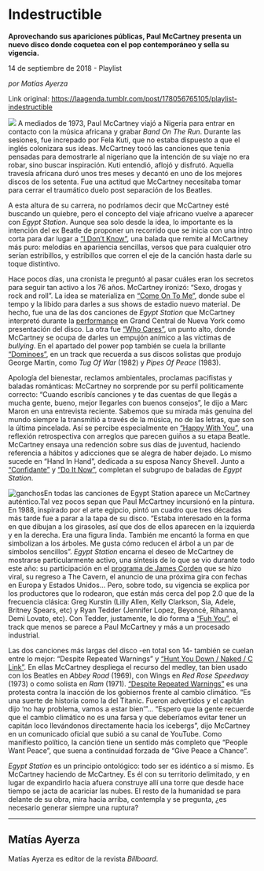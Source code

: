 # Indestructible

**Aprovechando sus apariciones públicas, Paul McCartney presenta un nuevo disco donde coquetea con el pop contemporáneo y sella su vigencia.**

14 de septiembre de 2018 - Playlist

_por Matías Ayerza_

Link original: https://laagenda.tumblr.com/post/178056765105/playlist-indestructible

![](https://64.media.tumblr.com/0b7d35c1007719f160af5c5d027ad959/tumblr_inline_pf3e6dE2Rd1t6q87u_500.jpg)
A mediados de 1973, Paul McCartney viajó a Nigeria para entrar en contacto con la música africana y grabar *Band On The Run*. Durante las sesiones, fue increpado por Fela Kuti, que no estaba dispuesto a que el inglés colonizara sus ideas. McCartney tocó las canciones que tenía pensadas para demostrarle al nigeriano que la intención de su viaje no era robar, sino buscar inspiración. Kuti entendió, aflojó y disfrutó. Aquella travesía africana duró unos tres meses y decantó en uno de los mejores discos de los setenta. Fue una actitud que McCartney necesitaba tomar para cerrar el traumático duelo post separación de los Beatles.

A esta altura de su carrera, no podríamos decir que McCartney esté buscando un quiebre, pero el concepto del viaje africano vuelve a aparecer con *Egypt Station*. Aunque sea solo desde la idea, lo importante es la intención del ex Beatle de proponer un recorrido que se inicia con una intro corta para dar lugar a [“I Don’t Know”](https://www.youtube.com/watch?v=aef2eV7GmQw), una balada que remite al McCartney más puro: melodías en apariencia sencillas, versos que para cualquier otro serían estribillos, y estribillos que corren el eje de la canción hasta darle su toque distintivo.

Hace pocos días, una cronista le preguntó al pasar cuáles eran los secretos para seguir tan activo a los 76 años. McCartney ironizó: “Sexo, drogas y rock and roll”. La idea se materializa en [“Come On To Me”](https://www.youtube.com/watch?v=ZeJLrtFY7Ds), donde sube el tempo y la libido para darles a sus shows de estadio nuevo material. De hecho, fue una de las dos canciones de *Egypt Station* que McCartney interpretó durante la [performance](https://www.youtube.com/watch?v=1QGxFpSb6Sc) en Grand Central de Nueva York como presentación del disco. La otra fue [“Who Cares”](https://www.youtube.com/watch?v=JDeCDxoVt2U), un punto alto, donde McCartney se ocupa de darles un empujón anímico a las víctimas de *bullying*. En el apartado del power pop también se cuela la brillante [“Dominoes”](https://www.youtube.com/watch?v=rdOCB7OsYpg), en un track que recuerda a sus discos solistas que produjo George Martin, como *Tug Of War* (1982) y *Pipes Of Peace* (1983).

Apología del bienestar, reclamos ambientales, proclamas pacifistas y baladas románticas: McCartney no sorprende por su perfil políticamente correcto: “Cuando escribís canciones y te das cuentas de que llegás a mucha gente, bueno, mejor llegarles con buenos consejos”, le dijo a Marc Maron en una entrevista reciente. Sabemos que su mirada más genuina del mundo siempre la transmitió a través de la música, no de las letras, que son la última pincelada. Así se percibe especialmente en [“Happy With You”](https://www.youtube.com/watch?v=AqnWDV2EswM), una reflexión retrospectiva con arreglos que parecen guiños a su etapa Beatle. McCartney ensaya una redención sobre sus días de juventud, haciendo referencia a hábitos y adicciones que se alegra de haber dejado. Lo mismo sucede en “Hand In Hand”, dedicada a su esposa Nancy Shevell. Junto a [“Confidante”](https://www.youtube.com/watch?v=6QsY2_ZlaCw) y [“Do It Now”](https://www.youtube.com/watch?v=Jl2Z4T9Cn8g), completan el subgrupo de baladas de *Egypt Station*.

![ganchos](https://64.media.tumblr.com/1f3620781a8c44d40af355a356adc68b/tumblr_inline_pf1wxxoPNz1t6q87u_500.jpg)En todas las canciones de Egypt Station aparece un McCartney auténtico.Tal vez pocos sepan que Paul McCartney incursionó en la pintura. En 1988, inspirado por el arte egipcio, pintó un cuadro que tres décadas más tarde fue a parar a la tapa de su disco. “Estaba interesado en la forma en que dibujan a los girasoles, así que dos de ellos aparecen en la izquierda y en la derecha. Era una figura linda. También me encantó la forma en que simbolizan a los árboles. Me gusta cómo reducen el árbol a un par de símbolos sencillos”. *Egypt Station* encarna el deseo de McCartney de mostrarse particularmente activo, una síntesis de lo que se vio durante todo este año: su participación en el [programa de James Corden](https://www.youtube.com/watch?v=QjvzCTqkBDQ) que se hizo viral, su regreso a The Cavern, el anuncio de una próxima gira con fechas en Europa y Estados Unidos… Pero, sobre todo, su vigencia se explica por los productores que lo rodearon, que están más cerca del pop 2.0 que de la frecuencia clásica: Greg Kurstin (Lilly Allen, Kelly Clarkson, Sia, Adele, Britney Spears, etc) y Ryan Tedder (Jennifer Lopez, Beyoncé, Rihanna, Demi Lovato, etc). Con Tedder, justamente, le dio forma a [“Fuh You”](https://www.youtube.com/watch?v=oYnI--eSbnc), el track que menos se parece a Paul McCartney y más a un procesado industrial. 

Las dos canciones más largas del disco -en total son 14- también se cuelan entre lo mejor: “Despite Repeated Warnings” y [“Hunt You Down / Naked / C Link”](https://www.youtube.com/watch?v=FFzOjOp3SUk). En ellas McCartney despliega el recurso del medley, tan bien usado con los Beatles en *Abbey Road* (1969), con Wings en *Red Rose Speedway* (1973) o como solista en *Ram* (1971). [“Despite Repeated Warnings”](https://www.youtube.com/watch?v=3AG6BQJ4mbM) es una protesta contra la inacción de los gobiernos frente al cambio climático. “Es una suerte de historia como la del Titanic. Fueron advertidos y el capitán dijo ‘no hay problema, vamos a estar bien’”… “Espero que la gente recuerde que el cambio climático no es una farsa y que deberíamos evitar tener un capitán loco llevándonos directamente hacia los icebergs”, dijo McCartney en un comunicado oficial que subió a su canal de YouTube. Como manifiesto político, la canción tiene un sentido más completo que “People Want Peace”, que suena a continuidad forzada de “Give Peace a Chance”.

*Egypt Station* es un principio ontológico: todo ser es idéntico a sí mismo. Es McCartney haciendo de McCartney. Es él con su territorio delimitado, y en lugar de expandirlo hacia afuera construye allí una torre que desde hace tiempo se jacta de acariciar las nubes. El resto de la humanidad se para delante de su obra, mira hacia arriba, contempla y se pregunta, ¿es necesario generar siempre una ruptura? 

  




---

 Matías Ayerza
--------------

 Matías Ayerza es editor de la revista *Billboard*.

